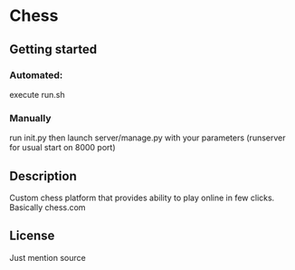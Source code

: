 # Chess



## Getting started

### Automated:
execute run.sh

### Manually
run init.py
then launch server/manage.py with your parameters (runserver for usual start on 8000 port)

## Description

Custom chess platform that provides ability to play online in few clicks.
Basically chess.com

## License

Just mention source
